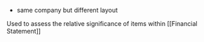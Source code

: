 - same company but different layout

Used to assess the relative significance of items within [[Financial Statement]]
